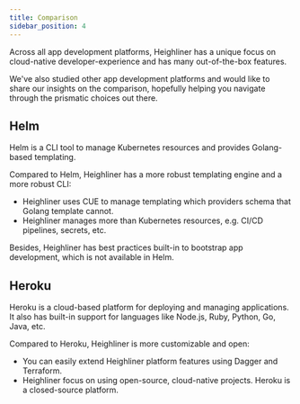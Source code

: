 ```yaml
---
title: Comparison
sidebar_position: 4
---
```


Across all app development platforms, Heighliner has a unique focus on cloud-native developer-experience and has many out-of-the-box features.

We've also studied other app development platforms and would like to share our insights on the comparison, hopefully helping you navigate through the prismatic choices out there.

## Helm

Helm is a CLI tool to manage Kubernetes resources and provides Golang-based templating.

Compared to Helm, Heighliner has a more robust templating engine and a more robust CLI:

- Heighliner uses CUE to manage templating which providers schema that Golang template cannot.
- Heighliner manages more than Kubernetes resources, e.g. CI/CD pipelines, secrets, etc.

Besides, Heighliner has best practices built-in to bootstrap app development, which is not available in Helm.

## Heroku

Heroku is a cloud-based platform for deploying and managing applications.
It also has built-in support for languages like Node.js, Ruby, Python, Go, Java, etc.

Compared to Heroku, Heighliner is more customizable and open:

- You can easily extend Heighliner platform features using Dagger and Terraform.
- Heighliner focus on using open-source, cloud-native projects. Heroku is a closed-source platform.
